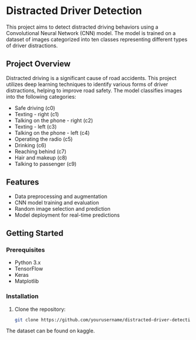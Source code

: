 # Distracted Driver Detection

This project aims to detect distracted driving behaviors using a Convolutional Neural Network (CNN) model. The model is trained on a dataset of images categorized into ten classes representing different types of driver distractions.

## Project Overview

Distracted driving is a significant cause of road accidents. This project utilizes deep learning techniques to identify various forms of driver distractions, helping to improve road safety. The model classifies images into the following categories:

- Safe driving (c0)
- Texting - right (c1)
- Talking on the phone - right (c2)
- Texting - left (c3)
- Talking on the phone - left (c4)
- Operating the radio (c5)
- Drinking (c6)
- Reaching behind (c7)
- Hair and makeup (c8)
- Talking to passenger (c9)
  

## Features

- Data preprocessing and augmentation
- CNN model training and evaluation
- Random image selection and prediction
- Model deployment for real-time predictions

## Getting Started

### Prerequisites

- Python 3.x
- TensorFlow
- Keras
- Matplotlib

### Installation

1. Clone the repository:
   ```bash
   git clone https://github.com/yourusername/distracted-driver-detection.git

The dataset can be found on kaggle.
